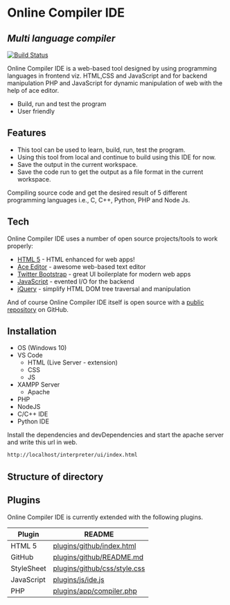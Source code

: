# Online Compiler IDE
## _Multi language compiler_

[![Build Status](https://travis-ci.org/joemccann/dillinger.svg?branch=master)](https://travis-ci.org/joemccann/dillinger)

Online Compiler IDE is a web-based tool designed by using
programming languages in frontend viz. HTML,CSS and JavaScript and for backend
manipulation PHP and JavaScript for dynamic manipulation of web with the help of
ace editor.


- Build, run and test the program
- User friendly

## Features

- This tool can be used to learn, build, run, test the program.
- Using this tool from local and continue to build using this IDE for now.
- Save the output in the current workspace.
- Save the code run to get the output as a file format in the current workspace.


Compiling source code and get the desired result of 5 different programming
languages i.e., C, C++, Python, PHP and Node Js.



## Tech

Online Compiler IDE uses a number of open source projects/tools to work properly:

- [HTML 5] - HTML enhanced for web apps!
- [Ace Editor] - awesome web-based text editor
- [Twitter Bootstrap] - great UI boilerplate for modern web apps
- [JavaScript] - evented I/O for the backend
- [jQuery] - simplify HTML DOM tree traversal and manipulation

And of course Online Compiler IDE itself is open source with a [public repository][on_Com_IDE]
 on GitHub.

## Installation
- OS (Windows 10)
- VS Code
    -  HTML (Live Server - extension)
    - CSS
    - JS
- XAMPP Server
    - Apache
- PHP
- NodeJS
- C/C++ IDE
- Python IDE

Install the dependencies and devDependencies and start the apache server and write this url in web.

```sh
http://localhost/interpreter/ui/index.html
```
## Structure of directory


## Plugins

Online Compiler IDE is currently extended with the following plugins.

| Plugin | README |
| ------ | ------ |
| HTML 5 | [plugins/github/index.html][on_Com_IDE_h] |
| GitHub | [plugins/github/README.md][on_Com_IDE] |
| StyleSheet | [plugins/github/css/style.css][on_com_IDE_css] |
| JavaScript | [plugins/js/ide.js][on_Com_IDE_js] |
| PHP | [plugins/app/compiler.php][on_Com_IDE_php] |





[//]: # (These are reference links used in the body of this note and get stripped out when the markdown processor does its job. There is no need to format nicely because it shouldn't be seen. Thanks SO - http://stackoverflow.com/questions/4823468/store-comments-in-markdown-syntax)

   [on_Com_IDE]: <https://github.com/kondapalli19/Online-Compiler-IDE>
   [on_Com_IDE_h]:<https://github.com/kondapalli19/Online-Compiler-IDE/blob/main/ui/index.html>
   [on_Com_IDE_css]:<https://github.com/kondapalli19/Online-Compiler-IDE/tree/main/ui/css>
   [on_Com_IDE_js]:<https://github.com/kondapalli19/Online-Compiler-IDE/blob/main/ui/js/ide.js>
   [on_Com_IDE_php]:<https://github.com/kondapalli19/Online-Compiler-IDE/blob/main/app/compiler.php>
  
   [JavaScript]: <https://github.com/blueimp/JavaScript-Templates/blob/master/README.md>

   [Ace Editor]: <http://ace.ajax.org>
   [node.js]: <http://nodejs.org>
   [Twitter Bootstrap]: <http://twitter.github.com/bootstrap/>
   [jQuery]: <http://jquery.com>
   [@tjholowaychuk]: <http://twitter.com/tjholowaychuk>
   [HTML 5]: <https://github.com/h5bp/html5-boilerplate/blob/main/README.md>
